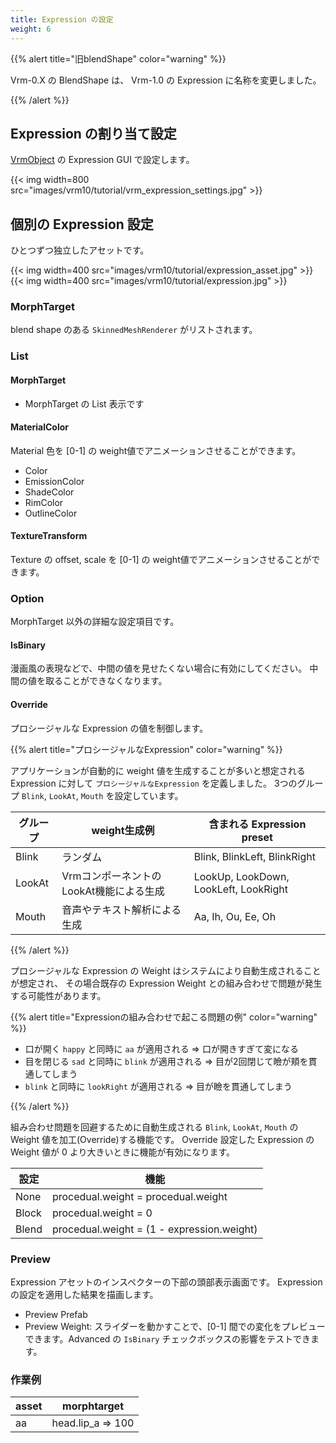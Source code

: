 ```yaml
---
title: Expression の設定
weight: 6
---
```


{{% alert title="旧blendShape" color="warning" %}}

Vrm-0.X の BlendShape は、 Vrm-1.0 の Expression に名称を変更しました。

{{% /alert %}}

## Expression の割り当て設定

[VrmObject](/univrm1/vrm1_tutorial/vrm_object) の Expression GUI で設定します。

{{< img width=800 src="images/vrm10/tutorial/vrm_expression_settings.jpg" >}}

## 個別の Expression 設定

ひとつずつ独立したアセットです。

{{< img width=400 src="images/vrm10/tutorial/expression_asset.jpg" >}}
{{< img width=400 src="images/vrm10/tutorial/expression.jpg" >}}

### MorphTarget

blend shape のある `SkinnedMeshRenderer` がリストされます。


### List
#### MorphTarget

* MorphTarget の List 表示です

#### MaterialColor

Material 色を [0-1] の weight値でアニメーションさせることができます。

* Color
* EmissionColor
* ShadeColor
* RimColor
* OutlineColor

#### TextureTransform

Texture の offset, scale を [0-1] の weight値でアニメーションさせることができます。

### Option

MorphTarget 以外の詳細な設定項目です。

#### IsBinary

漫画風の表現などで、中間の値を見せたくない場合に有効にしてください。
中間の値を取ることができなくなります。

#### Override

プロシージャルな Expression の値を制御します。

{{% alert title="プロシージャルなExpression" color="warning" %}}

アプリケーションが自動的に weight 値を生成することが多いと想定される Expression に対して `プロシージャルなExpression` を定義しました。
3つのグループ `Blink`, `LookAt`, `Mouth` を設定しています。

| グループ | weight生成例                            | 含まれる Expression preset            |
|----------|-----------------------------------------|---------------------------------------|
| Blink    | ランダム                                | Blink, BlinkLeft, BlinkRight          |
| LookAt   | VrmコンポーネントのLookAt機能による生成 | LookUp, LookDown, LookLeft, LookRight |
| Mouth    | 音声やテキスト解析による生成            | Aa, Ih, Ou, Ee, Oh                    |

{{% /alert %}}

プロシージャルな Expression の Weight はシステムにより自動生成されることが想定され、
その場合既存の Expression Weight との組み合わせで問題が発生する可能性があります。

{{% alert title="Expressionの組み合わせで起こる問題の例" color="warning" %}}

* 口が開く `happy` と同時に `aa` が適用される => 口が開きすぎて変になる
* 目を閉じる `sad` と同時に `blink` が適用される => 目が2回閉じて瞼が頬を貫通してしまう
* `blink` と同時に `lookRight` が適用される => 目が瞼を貫通してしまう

{{% /alert %}}

組み合わせ問題を回避するために自動生成される `Blink`, `LookAt`, `Mouth` の Weight 値を加工(Override)する機能です。
Override 設定した Expression の Weight 値が 0 より大きいときに機能が有効になります。

| 設定  | 機能                                       |
|-------|--------------------------------------------|
| None  | procedual.weight = procedual.weight        |
| Block | procedual.weight = 0                       |
| Blend | procedual.weight = (1 - expression.weight) |

### Preview

Expression アセットのインスペクターの下部の頭部表示画面です。
Expression の設定を適用した結果を描画します。

* Preview Prefab
* Preview Weight: スライダーを動かすことで、[0-1] 間での変化をプレビューできます。Advanced の `IsBinary` チェックボックスの影響をテストできます。

### 作業例

| asset | morphtarget       |
|-------|-------------------|
| aa    | head.lip_a => 100 |
